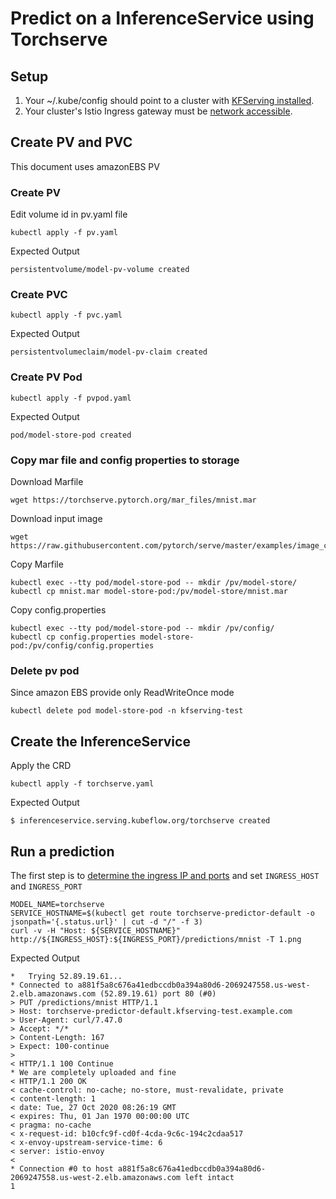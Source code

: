 # Predict on a InferenceService using Torchserve

## Setup
1. Your ~/.kube/config should point to a cluster with [KFServing installed](https://github.com/kubeflow/kfserving/#install-kfserving).
2. Your cluster's Istio Ingress gateway must be [network accessible](https://istio.io/latest/docs/tasks/traffic-management/ingress/ingress-control/).

## Create PV and PVC
This document uses amazonEBS PV 

### Create PV

Edit volume id in pv.yaml file

```
kubectl apply -f pv.yaml
```

Expected Output

```
persistentvolume/model-pv-volume created
```

### Create PVC

```
kubectl apply -f pvc.yaml
```

Expected Output

```
persistentvolumeclaim/model-pv-claim created
```

### Create PV Pod

```
kubectl apply -f pvpod.yaml
```

Expected Output

```
pod/model-store-pod created
```

### Copy mar file and config properties to storage

Download Marfile

```
wget https://torchserve.pytorch.org/mar_files/mnist.mar
```

Download input image

```
wget https://raw.githubusercontent.com/pytorch/serve/master/examples/image_classifier/mnist/test_data/0.png
```

Copy Marfile

```
kubectl exec --tty pod/model-store-pod -- mkdir /pv/model-store/
kubectl cp mnist.mar model-store-pod:/pv/model-store/mnist.mar
```

Copy config.properties

```
kubectl exec --tty pod/model-store-pod -- mkdir /pv/config/
kubectl cp config.properties model-store-pod:/pv/config/config.properties
```

### Delete pv pod

Since amazon EBS provide only ReadWriteOnce mode

```
kubectl delete pod model-store-pod -n kfserving-test
```

## Create the InferenceService

Apply the CRD

```
kubectl apply -f torchserve.yaml
```

Expected Output

```
$ inferenceservice.serving.kubeflow.org/torchserve created
```

## Run a prediction
The first step is to [determine the ingress IP and ports](../../../README.md#determine-the-ingress-ip-and-ports) and set `INGRESS_HOST` and `INGRESS_PORT`


```
MODEL_NAME=torchserve
SERVICE_HOSTNAME=$(kubectl get route torchserve-predictor-default -o jsonpath='{.status.url}' | cut -d "/" -f 3)
curl -v -H "Host: ${SERVICE_HOSTNAME}" http://${INGRESS_HOST}:${INGRESS_PORT}/predictions/mnist -T 1.png
```

Expected Output

```
*   Trying 52.89.19.61...
* Connected to a881f5a8c676a41edbccdb0a394a80d6-2069247558.us-west-2.elb.amazonaws.com (52.89.19.61) port 80 (#0)
> PUT /predictions/mnist HTTP/1.1
> Host: torchserve-predictor-default.kfserving-test.example.com
> User-Agent: curl/7.47.0
> Accept: */*
> Content-Length: 167
> Expect: 100-continue
> 
< HTTP/1.1 100 Continue
* We are completely uploaded and fine
< HTTP/1.1 200 OK
< cache-control: no-cache; no-store, must-revalidate, private
< content-length: 1
< date: Tue, 27 Oct 2020 08:26:19 GMT
< expires: Thu, 01 Jan 1970 00:00:00 UTC
< pragma: no-cache
< x-request-id: b10cfc9f-cd0f-4cda-9c6c-194c2cdaa517
< x-envoy-upstream-service-time: 6
< server: istio-envoy
< 
* Connection #0 to host a881f5a8c676a41edbccdb0a394a80d6-2069247558.us-west-2.elb.amazonaws.com left intact
1
```
